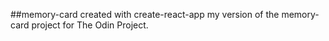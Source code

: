 ##memory-card
created with create-react-app
my version of the memory-card project for The Odin Project.
